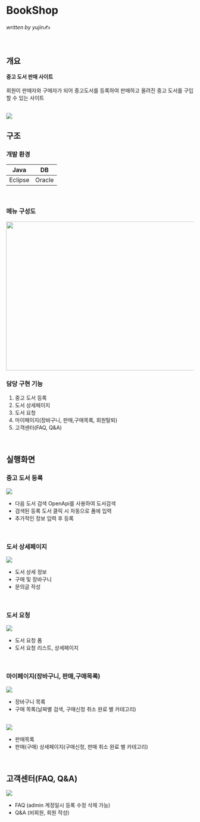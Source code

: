 # BookShop
*written by yujin*✍

<br/>

## 개요

**중고 도서 판매 사이트**<br><br>
회원이 판매자와 구매자가 되어 중고도서를 등록하여 판매하고 올려진 중고 도서를 구입할 수 있는 사이트<br><br>

<img src="https://user-images.githubusercontent.com/46274903/103532141-1061b380-4ece-11eb-8336-10adb62bcb25.png" width=""  height="">

##  구조

### 개발 환경
| Java | DB | 
|--|--|
| Eclipse | Oracle | 

<br/>

### 메뉴 구성도
<img src="https://user-images.githubusercontent.com/46274903/103532401-86feb100-4ece-11eb-9096-b69d0fce7a91.PNG" width="800"  height="400">

<br/>

### 담당 구현 기능

1. 중고 도서 등록
2. 도서 상세페이지
3. 도서 요청
4. 마이페이지(장바구니, 판매,구매목록, 회원탈퇴)
5. 고객센터(FAQ, Q&A)

<br/>

## 실행화면 

### 중고 도서 등록
<img src="https://user-images.githubusercontent.com/46274903/103533230-15276700-4ed0-11eb-8536-b387b9cf491f.png">

- 다음 도서 검색 OpenApi를 사용하여 도서검색
- 검색된 등록 도서 클릭 시 자동으로 폼에 입력
- 추가적인 정보 입력 후 등록

<br/>

### 도서 상세페이지

<img src="https://user-images.githubusercontent.com/46274903/103534348-09d53b00-4ed2-11eb-8c9b-cfbbe635f245.png">

- 도서 상세 정보
- 구매 및 장바구니
- 문의글 작성

<br/>

### 도서 요청
<img src="https://user-images.githubusercontent.com/46274903/103534779-e52d9300-4ed2-11eb-892b-fce5f8a4cae9.png">

- 도서 요청 폼
- 도서 요청 리스트, 상세페이지

<br/>

### 마이페이지(장바구니, 판매,구매목록)
<img src="https://user-images.githubusercontent.com/46274903/103535406-faef8800-4ed3-11eb-93d8-28e4730a099e.png">

- 장바구니 목록
- 구매 목록(날짜별 검색, 구매신청 취소 완료 별 카테고리)
<br>
<img src="https://user-images.githubusercontent.com/46274903/103535202-ae0bb180-4ed3-11eb-8a67-d0fd068838bd.png">

- 판매목록
- 판매(구매) 상세페이지(구매신청, 판매 취소 완료 별 카테고리)
<br>

## 고객센터(FAQ, Q&A)
<img src="https://user-images.githubusercontent.com/46274903/103535717-91bc4480-4ed4-11eb-9021-afacd3a4955a.png">

- FAQ (admin 계정일시 등록 수정 삭제 가능)
- Q&A (비회원, 회원 작성)
<br>

